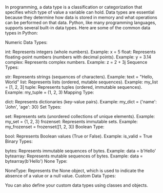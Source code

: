 In programming, a data type is a classification or categorization that specifies which type of value a variable can hold. Data types are essential because they determine how data is stored in memory and what operations can be performed on that data. Python, like many programming languages, supports several built-in data types. Here are some of the common data types in Python:

Numeric Data Types:

int: Represents integers (whole numbers). Example: x = 5
float: Represents floating-point numbers (numbers with decimal points). Example: y = 3.14
complex: Represents complex numbers. Example: z = 2 + 3j
Sequence Types:

str: Represents strings (sequences of characters). Example: text = "Hello, World"
list: Represents lists (ordered, mutable sequences). Example: my_list = [1, 2, 3]
tuple: Represents tuples (ordered, immutable sequences). Example: my_tuple = (1, 2, 3)
Mapping Type:

dict: Represents dictionaries (key-value pairs). Example: my_dict = {'name': 'John', 'age': 30}
Set Types:

set: Represents sets (unordered collections of unique elements). Example: my_set = {1, 2, 3}
frozenset: Represents immutable sets. Example: my_frozenset = frozenset([1, 2, 3])
Boolean Type:

bool: Represents Boolean values (True or False). Example: is_valid = True
Binary Types:

bytes: Represents immutable sequences of bytes. Example: data = b'Hello'
bytearray: Represents mutable sequences of bytes. Example: data = bytearray(b'Hello')
None Type:

NoneType: Represents the None object, which is used to indicate the absence of a value or a null value.
Custom Data Types:

You can also define your custom data types using classes and objects.